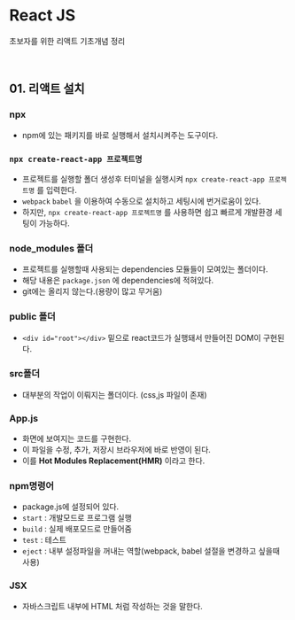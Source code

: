 # React JS

초보자를 위한 리액트 기초개념 정리

<br>

## 01. 리액트 설치
### npx
- npm에 있는 패키지를 바로 실행해서 설치시켜주는 도구이다.

### ``` npx create-react-app 프로젝트명 ```
- 프로젝트를 실행할 폴더 생성후 터미널을 실행시켜  ``` npx create-react-app 프로젝트명 ``` 를 입력한다.
- ```webpack``` ```babel``` 을 이용하여 수동으로 설치하고 세팅시에 번거로움이 있다.
- 하지만, ``` npx create-react-app 프로젝트명 ``` 를 사용하면 쉽고 빠르게 개발환경 세팅이 가능하다.

### node_modules 폴더
- 프로젝트를 실행할때 사용되는 dependencies 모듈들이 모여있는 폴더이다.
- 해당 내용은 ```package.json``` 에 dependencies에 적혀있다.
- git에는 올리지 않는다.(용량이 많고 무거움)

### public 폴더
- ```<div id="root"></div>``` 밑으로 react코드가 실행돼서 만들어진 DOM이 구현된다.

### src폴더
- 대부분의 작업이 이뤄지는 폴더이다. (css,js 파일이 존재)

### App.js
- 화면에 보여지는 코드를 구현한다.
- 이 파일을 수정, 추가, 저장시 브라우저에 바로 반영이 된다.
- 이를 **Hot Modules Replacement(HMR)** 이라고 한다.

### npm명령어
- package.js에 설정되어 있다. 
- ```start``` : 개발모드로 프로그램 실행 
- ```build``` :  실제 배포모드로 만들어줌
- ```test``` : 테스트
- ```eject``` : 내부 설정파일을 꺼내는 역할(webpack, babel 설절을 변경하고 싶을때 사용)

### JSX
- 자바스크립트 내부에 HTML 처럼 작성하는 것을 말한다.



